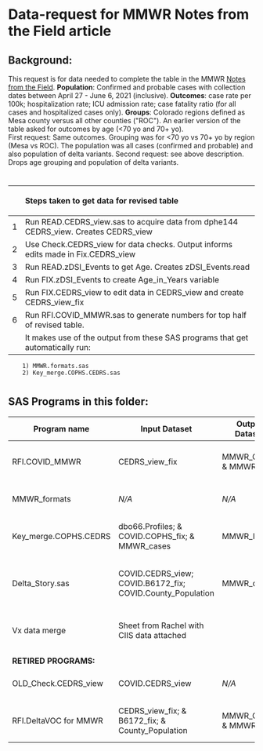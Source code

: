 # Data-request for MMWR Notes from the Field article

## Background: 
This request is for data needed to complete the table in the MMWR [Notes from the Field](https://docs.google.com/document/d/1Jla02O-FwNHoCOz3zqUEXd80KRmpGzljFKM7hfSf7T4/edit?ts=60f10e65).  **Population**:  Confirmed and probable cases with collection dates between April 27 - June 6, 2021 (inclusive).  **Outcomes**: case rate per 100k; hospitalization rate; ICU admission rate; case fatality ratio (for all cases and hospitalized cases only).  **Groups**: Colorado regions defined as Mesa county versus all other counties ("ROC"). An earlier version of the table asked for outcomes by age (<70 yo and 70+ yo).  
First request: Same outcomes. Grouping was for <70 yo vs 70+ yo by region (Mesa vs ROC). The population was all cases (confirmed and probable) and also population of delta variants.
Second request: see above description. Drops age grouping and population of delta variants.
#

|     | <p align="left">Steps taken to get data for revised table</p> |
| --- | ------------------------------------------------------------------------------------ |
|1| Run READ.CEDRS_view.sas to acquire data from dphe144 CEDRS_view. Creates CEDRS_view |
|2| Use Check.CEDRS_view for data checks. Output informs edits made in Fix.CEDRS_view|
|3| Run READ.zDSI_Events to get Age. Creates zDSI_Events.read|
|4| Run FIX.zDSI_Events to create Age_in_Years variable|
|5| Run FIX.CEDRS_view to edit data in CEDRS_view and create CEDRS_view_fix
|6| Run RFI.COVID_MMWR.sas to generate numbers for top half of revised table.  
|   | It makes use of the output from these SAS programs that get automatically run:
        1) MMWR.formats.sas
        2) Key_merge.COPHS.CEDRS.sas

#             
## SAS Programs in this folder:

| Program name    | Input Dataset  | Output Dataset   | Purpose                                  
| --------------- | -------------- | ---------------- | ---------------------------------------| 
|RFI.COVID_MMWR|CEDRS_view_fix|MMWR_Cases; & MMWR_ICU|Generate numbers for **second** data request table
|MMWR_formats| *N/A* | *N/A* |Create user defined formats
|Key_merge.COPHS.CEDRS|dbo66.Profiles; & COVID.COPHS_fix; & MMWR_cases|MMWR_ICU|Merge ICU data from COPHS into MMWR_Cases
|Delta_Story.sas| COVID.CEDRS_view; COVID.B6172_fix; COVID.County_Population | MMWR_cases | free lance code for telling story of delta emergence |
|Vx data merge|Sheet from Rachel with CIIS data attached||Merge vaccination data to CEDRS data
||
|**RETIRED PROGRAMS:** | |
| OLD_Check.CEDRS_view| COVID.CEDRS_view| *N/A*|Run data checks on CEDRS view|
|RFI.DeltaVOC for MMWR|CEDRS_view_fix; & B6172_fix; & County_Population|MMWR_Cases; & MMWR_ICU|Generate numbers for **first** data request 


